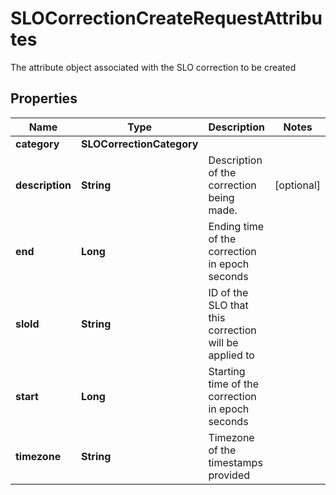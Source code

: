 

# SLOCorrectionCreateRequestAttributes

The attribute object associated with the SLO correction to be created
## Properties

Name | Type | Description | Notes
------------ | ------------- | ------------- | -------------
**category** | **SLOCorrectionCategory** |  | 
**description** | **String** | Description of the correction being made. |  [optional]
**end** | **Long** | Ending time of the correction in epoch seconds | 
**sloId** | **String** | ID of the SLO that this correction will be applied to | 
**start** | **Long** | Starting time of the correction in epoch seconds | 
**timezone** | **String** | Timezone of the timestamps provided | 




